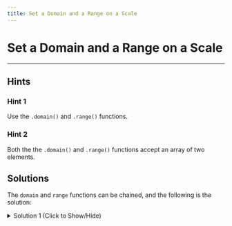 ```yaml
---
title: Set a Domain and a Range on a Scale
---
```

# Set a Domain and a Range on a Scale


---
## Hints

### Hint 1

Use the `.domain()` and `.range()` functions.

### Hint 2

Both the the `.domain()` and `.range()` functions accept an array of two elements.

## Solutions

The `domain` and `range` functions can be chained, and the following is the solution:

<details><summary>Solution 1 (Click to Show/Hide)</summary>

```html
<body>
  <script>
    const scale = d3.scaleLinear()
    .domain([250, 500])
    .range([10, 150]);
    const output = scale(50);
    d3.select("body")
      .append("h2")
      .text(output);
  </script>
</body>
```

</details>